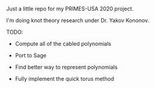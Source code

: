 Just a little repo for my PRIMES-USA 2020 project.

I'm doing knot theory research under Dr. Yakov Kononov.

TODO:

- Compute all of the cabled polynomials

- Port to Sage

- Find better way to represent polynomials

- Fully implement the quick torus method
